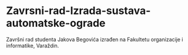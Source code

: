 # Zavrsni-rad-Izrada-sustava-automatske-ograde
Završni rad studenta Jakova Begovića izrađen na Fakultetu organizacije i informatike, Varaždin.
